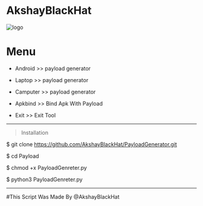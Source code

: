 # AkshayBlackHat 



![logo](https://github.com/AkshayBlackHat/PayloadGenerator/blob/PayloadGenerator/Screenshot_2023_0504_164106.jpg)

# Menu 
* Android     >>  payload generator

* Laptop      >>  payload generator

* Camputer    >>  payload generator

* Apkbind     >>  Bind Apk With Payload 
* Exit        >>  Exit Tool


--------------------------------

> Installation 
  
  $ git clone https://github.com/AkshayBlackHat/PayloadGenerator.git
  
  
  $ cd Payload
 
 
 $ chmod +x PayloadGenreter.py
  
  
  $ python3 PayloadGenreter.py


--------------------------------

     





   



     

     









     

     

#This Script Was Made By @AkshayBlackHat

